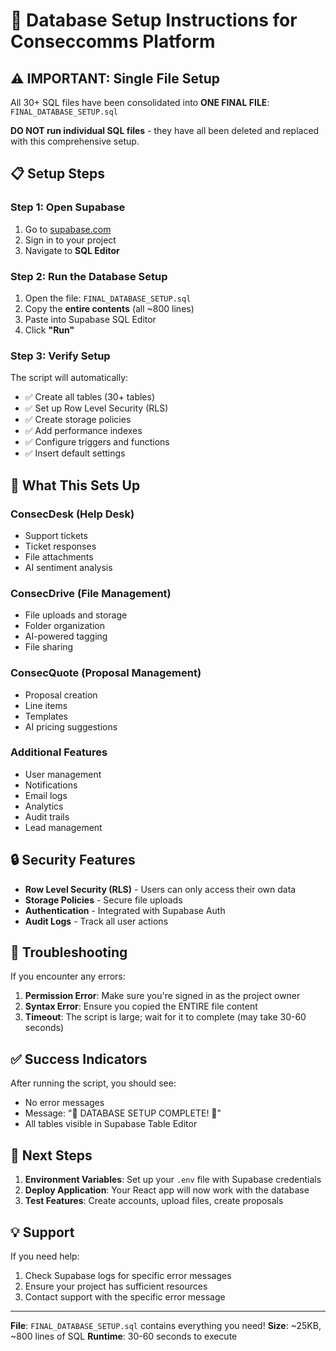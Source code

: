# 🚀 Database Setup Instructions for Conseccomms Platform

## ⚠️ IMPORTANT: Single File Setup

All 30+ SQL files have been consolidated into **ONE FINAL FILE**: `FINAL_DATABASE_SETUP.sql`

**DO NOT run individual SQL files** - they have all been deleted and replaced with this comprehensive setup.

## 📋 Setup Steps

### Step 1: Open Supabase
1. Go to [supabase.com](https://supabase.com)
2. Sign in to your project
3. Navigate to **SQL Editor**

### Step 2: Run the Database Setup
1. Open the file: `FINAL_DATABASE_SETUP.sql`
2. Copy the **entire contents** (all ~800 lines)
3. Paste into Supabase SQL Editor
4. Click **"Run"**

### Step 3: Verify Setup
The script will automatically:
- ✅ Create all tables (30+ tables)
- ✅ Set up Row Level Security (RLS)
- ✅ Create storage policies
- ✅ Add performance indexes
- ✅ Configure triggers and functions
- ✅ Insert default settings

## 🎯 What This Sets Up

### ConsecDesk (Help Desk)
- Support tickets
- Ticket responses
- File attachments
- AI sentiment analysis

### ConsecDrive (File Management)
- File uploads and storage
- Folder organization
- AI-powered tagging
- File sharing

### ConsecQuote (Proposal Management)
- Proposal creation
- Line items
- Templates
- AI pricing suggestions

### Additional Features
- User management
- Notifications
- Email logs
- Analytics
- Audit trails
- Lead management

## 🔒 Security Features

- **Row Level Security (RLS)** - Users can only access their own data
- **Storage Policies** - Secure file uploads
- **Authentication** - Integrated with Supabase Auth
- **Audit Logs** - Track all user actions

## 🚨 Troubleshooting

If you encounter any errors:

1. **Permission Error**: Make sure you're signed in as the project owner
2. **Syntax Error**: Ensure you copied the ENTIRE file content
3. **Timeout**: The script is large; wait for it to complete (may take 30-60 seconds)

## ✅ Success Indicators

After running the script, you should see:
- No error messages
- Message: "🎉 DATABASE SETUP COMPLETE! 🎉"
- All tables visible in Supabase Table Editor

## 🔗 Next Steps

1. **Environment Variables**: Set up your `.env` file with Supabase credentials
2. **Deploy Application**: Your React app will now work with the database
3. **Test Features**: Create accounts, upload files, create proposals

## 💡 Support

If you need help:
1. Check Supabase logs for specific error messages
2. Ensure your project has sufficient resources
3. Contact support with the specific error message

---

**File**: `FINAL_DATABASE_SETUP.sql` contains everything you need!
**Size**: ~25KB, ~800 lines of SQL
**Runtime**: 30-60 seconds to execute